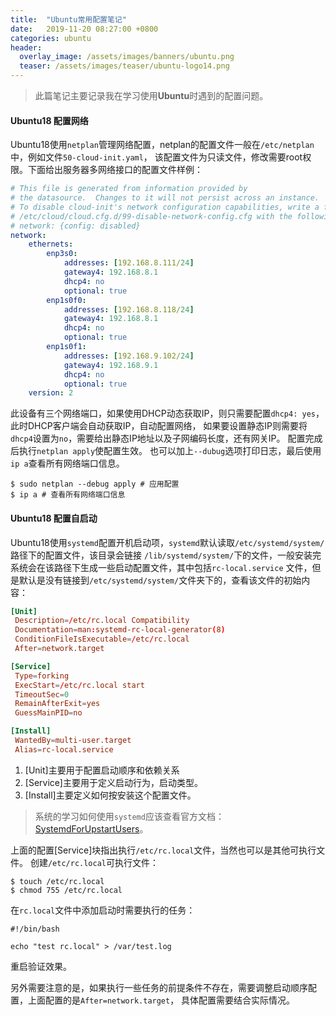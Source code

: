 ```yaml
---
title:  "Ubuntu常用配置笔记"
date:   2019-11-20 08:27:00 +0800
categories: ubuntu
header:
  overlay_image: /assets/images/banners/ubuntu.png
  teaser: /assets/images/teaser/ubuntu-logo14.png
---
```


> 此篇笔记主要记录我在学习使用**Ubuntu**时遇到的配置问题。

#### Ubuntu18 配置网络

Ubuntu18使用`netplan`管理网络配置，netplan的配置文件一般在`/etc/netplan`中，例如文件`50-cloud-init.yaml`，
该配置文件为只读文件，修改需要root权限。下面给出服务器多网络接口的配置文件样例：
```yaml
# This file is generated from information provided by
# the datasource.  Changes to it will not persist across an instance.
# To disable cloud-init's network configuration capabilities, write a file
# /etc/cloud/cloud.cfg.d/99-disable-network-config.cfg with the following:
# network: {config: disabled}
network:
    ethernets:
        enp3s0:
            addresses: [192.168.8.111/24]
            gateway4: 192.168.8.1
            dhcp4: no
            optional: true
        enp1s0f0:
            addresses: [192.168.8.118/24]
            gateway4: 192.168.8.1
            dhcp4: no
            optional: true
        enp1s0f1:
            addresses: [192.168.9.102/24]
            gateway4: 192.168.9.1
            dhcp4: no
            optional: true
    version: 2
```

此设备有三个网络端口，如果使用DHCP动态获取IP，则只需要配置`dhcp4: yes`，此时DHCP客户端会自动获取IP，自动配置网络，
如果要设置静态IP则需要将`dhcp4`设置为`no`，需要给出静态IP地址以及子网编码长度，还有网关IP。
配置完成后执行`netplan apply`使配置生效。 也可以加上`--dubug`选项打印日志，最后使用`ip a`查看所有网络端口信息。
```shell
$ sudo netplan --debug apply # 应用配置
$ ip a # 查看所有网络端口信息
```

#### Ubuntu18 配置自启动

Ubuntu18使用`systemd`配置开机启动项，`systemd`默认读取`/etc/systemd/system/`路径下的配置文件，该目录会链接
`/lib/systemd/system/`下的文件，一般安装完系统会在该路径下生成一些启动配置文件，其中包括`rc-local.service`
文件，但是默认是没有链接到`/etc/systemd/system/`文件夹下的，查看该文件的初始内容：

```conf
[Unit]
 Description=/etc/rc.local Compatibility
 Documentation=man:systemd-rc-local-generator(8)
 ConditionFileIsExecutable=/etc/rc.local
 After=network.target

[Service]
 Type=forking
 ExecStart=/etc/rc.local start
 TimeoutSec=0
 RemainAfterExit=yes
 GuessMainPID=no

[Install]
 WantedBy=multi-user.target
 Alias=rc-local.service
```
1. [Unit]主要用于配置启动顺序和依赖关系
1. [Service]主要用于定义启动行为，启动类型。
1. [Install]主要定义如何按安装这个配置文件。

> 系统的学习如何使用`systemd`应该查看官方文档：[SystemdForUpstartUsers](https://wiki.ubuntu.com/SystemdForUpstartUsers)。

上面的配置[Service]块指出执行`/etc/rc.local`文件，当然也可以是其他可执行文件。
创建`/etc/rc.local`可执行文件：
```shell
$ touch /etc/rc.local
$ chmod 755 /etc/rc.local
```

在`rc.local`文件中添加启动时需要执行的任务：
```shell
#!/bin/bash

echo "test rc.local" > /var/test.log
```

重启验证效果。

另外需要注意的是，如果执行一些任务的前提条件不存在，需要调整启动顺序配置，上面配置的是`After=network.target`，
具体配置需要结合实际情况。
